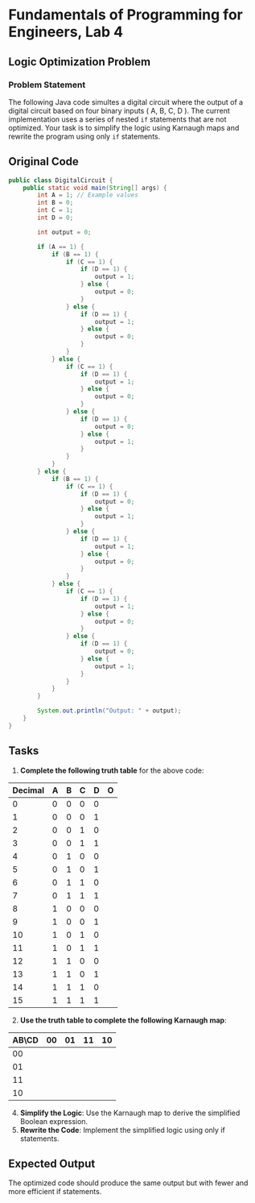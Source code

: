 # Fundamentals of Programming for Engineers, Lab 4

## Logic Optimization Problem

### Problem Statement

The following Java code simultes a digital circuit where the output of a digital circuit 
based on four binary inputs \( A, B, C, D \). The current implementation uses 
a series of nested `if` statements that are not optimized. Your task is to 
simplify the logic using Karnaugh maps and rewrite the program using only `if` 
statements.

## Original Code

```java
public class DigitalCircuit {
    public static void main(String[] args) {
        int A = 1; // Example values
        int B = 0;
        int C = 1;
        int D = 0;

        int output = 0;

        if (A == 1) {
            if (B == 1) {
                if (C == 1) {
                    if (D == 1) {
                        output = 1;
                    } else {
                        output = 0;
                    }
                } else {
                    if (D == 1) {
                        output = 1;
                    } else {
                        output = 0;
                    }
                }
            } else {
                if (C == 1) {
                    if (D == 1) {
                        output = 1;
                    } else {
                        output = 0;
                    }
                } else {
                    if (D == 1) {
                        output = 0;
                    } else {
                        output = 1;
                    }
                }
            }
        } else {
            if (B == 1) {
                if (C == 1) {
                    if (D == 1) {
                        output = 0;
                    } else {
                        output = 1;
                    }
                } else {
                    if (D == 1) {
                        output = 1;
                    } else {
                        output = 0;
                    }
                }
            } else {
                if (C == 1) {
                    if (D == 1) {
                        output = 1;
                    } else {
                        output = 0;
                    }
                } else {
                    if (D == 1) {
                        output = 0;
                    } else {
                        output = 1;
                    }
                }
            }
        }

        System.out.println("Output: " + output);
    }
}
```

## Tasks

1. **Complete the following truth table** for the above code:

| Decimal | A | B | C | D | O |
| ------- | - | - | - | - | - |
|    0    | 0 | 0 | 0 | 0 |   |
|    1    | 0 | 0 | 0 | 1 |   |
|    2    | 0 | 0 | 1 | 0 |   |
|    3    | 0 | 0 | 1 | 1 |   |
|    4    | 0 | 1 | 0 | 0 |   |
|    5    | 0 | 1 | 0 | 1 |   |
|    6    | 0 | 1 | 1 | 0 |   |
|    7    | 0 | 1 | 1 | 1 |   |
|    8    | 1 | 0 | 0 | 0 |   |
|    9    | 1 | 0 | 0 | 1 |   |
|    10   | 1 | 0 | 1 | 0 |   |
|    11   | 1 | 0 | 1 | 1 |   |
|    12   | 1 | 1 | 0 | 0 |   |
|    13   | 1 | 1 | 0 | 1 |   |
|    14   | 1 | 1 | 1 | 0 |   |
|    15   | 1 | 1 | 1 | 1 |   |

2. **Use the truth table to complete the following Karnaugh map**:

| AB\CD | 00 | 01 | 11 | 10 |
| ----- |  - |  - |  - |  - |
|   00  |    |    |    |    |
|   01  |    |    |    |    |
|   11  |    |    |    |    |
|   10  |    |    |    |    |

4. **Simplify the Logic**: Use the Karnaugh map to derive the simplified 
Boolean expression.
5. **Rewrite the Code**: Implement the simplified logic using only if 
statements.

## Expected Output

The optimized code should produce the same output but with fewer and more 
efficient if statements.

